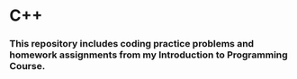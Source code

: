 # C++

### This repository includes coding practice problems and homework assignments from my Introduction to Programming Course. 
